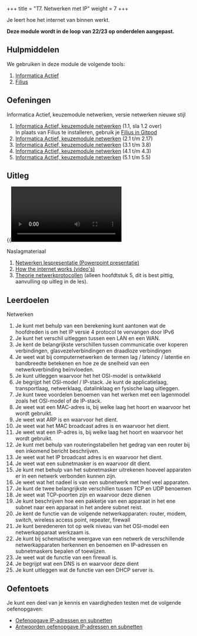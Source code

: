 +++
title = "T7. Netwerken met IP"
weight = 7
+++

Je leert hoe het internet van binnen werkt.
<!--more-->

**Deze module wordt in de loop van 22/23 op onderdelen aangepast.**

## Hulpmiddelen
We gebruiken in deze module de volgende tools:
1. [Informatica Actief](/tools/ia/) 
2. [Filius](/tools/filius/)

## Oefeningen
Informatica Actief, keuzemodule netwerken, versie netwerken nieuwe stijl 
1. [Informatica Actief, keuzemodule netwerken](https://moodle.informatica-actief.nl/course/view.php?id=917#section-4) (1.1, sla 1.2 over) <br>
In plaats van Filius te installeren, gebruik je [Filius in Gitpod](https://github.com/emmauscollege/filius)
2. [Informatica Actief, keuzemodule netwerken](https://moodle.informatica-actief.nl/course/view.php?id=917#section-5) (2.1 t/m 2.17)
3. [Informatica Actief, keuzemodule netwerken](https://moodle.informatica-actief.nl/course/view.php?id=917#section-6) (3.1 t/m 3.8)
4. [Informatica Actief, keuzemodule netwerken](https://moodle.informatica-actief.nl/course/view.php?id=917#section-7) (4.1 t/m 4.3)
5. [Informatica Actief, keuzemodule netwerken](https://moodle.informatica-actief.nl/course/view.php?id=917#section-8) (5.1 t/m 5.5)

## Uitleg

{{<video id="PLpTljPS--R5DtkHtxFNv-677dGsejyI1K">}}

Naslagmateriaal
1. [Netwerken lespresentatie (Powerpoint presentatie)](../netwerken_lespresentatie.pptx)
2. [How the internet works (video's)](https://www.youtube.com/playlist?list=PLzdnOPI1iJNfMRZm5DDxco3UdsFegvuB7)
3. [Theorie netwerkprotocollen](https://w3.cs.jmu.edu/kirkpams/OpenCSF/Books/csf/html/index.html) (alleen hoofdtstuk 5, dit is best pittig, aanvulling op uitleg in de les).

## Leerdoelen
Netwerken
1. Je kunt met behulp van een berekening kunt aantonen wat de hoofdreden is om het IP versie 4 protocol te vervangen door IPv6
1. Je kunt het verschil uitleggen tussen een LAN en een WAN.
1. Je kent de belangrijkste verschillen tussen communicatie over koperen verbindingen, glasvezelverbindingen en draadloze verbindingen
1. Je weet wat bij computernetwerken de termen lag / latency / latentie en bandbreedte betekenen en hoe ze de snelheid van een netwerkverbinding beïnvloeden.
1. Je kunt uitleggen waarvoor het het OSI-model is ontwikkeld
1. Je begrijpt het OSI-model / IP-stack. Je kunt de applicatielaag, transportlaag, netwerklaag, datalinklaag en fysische laag uitleggen.
1. Je kunt twee voordelen benoemen van het werken met een lagenmodel zoals het OSI-model of de IP-stack.
1. Je weet wat een MAC-adres is, bij welke laag het hoort en waarvoor het wordt gebruikt.
1. Je weet wat ARP is en waarvoor het dient.
1. Je weet wat het MAC broadcast adres is en waarvoor het dient.
1. Je weet wat een IP-adres is, bij welke laag het hoort en waarvoor het wordt gebruikt.
1. Je kunt met behulp van routeringstabellen het gedrag van een router bij een inkomend bericht beschrijven.
1. Je weet wat het IP broadcast adres is en waarvoor het dient.
1. Je weet wat een subnetmasker is en waarvoor dit dient.
1. Je kunt met behulp van het subnetmasker uitrekenen hoeveel apparaten er in een netwerk verbonden kunnen zijn.
1. Je weet wat het nadeel is van een subnetwerk met heel veel apparaten.
1. Je kunt de twee belangrijkste verschillen tussen TCP en UDP benoemen
1. Je weet wat TCP-poorten zijn en waarvoor deze dienen
1. Je kunt beschrijven hoe een pakketje van een apparaat in het ene subnet naar een apparaat in het andere subnet reist.
1. Je kent de functie van de volgende netwerkapparaten: router, modem, switch, wireless access point, repeater, firewall
1. Je kunt beredeneren tot op welk niveau van het OSI-model een netwerkapparaat werkzaam is.
1. Je kunt bij schematische weergave van een netwerk de verschillende netwerkapparaten herkennen en benoemen en IP-adressen en subnetmaskers bepalen of toewijzen.
1. Je weet wat de functie van een firewall is.
1. Je begrijpt wat een DNS is en waarvoor deze dient
1. Je kunt uitleggen wat de functie van een DHCP server is.

## Oefentoets
Je kunt een deel van je kennis en vaardigheden testen met de volgende oefenopgaven:
- [Oefenopgave IP-adressen en subnetten](../netwerken_oefenopgaven_ipadres_en_subnet.pdf)
- [Antwoorden oefenopgave IP-adressen en subnetten](../netwerken_oefenopgaven_ipadres_en_subnet_met_antwoorden.pdf)
